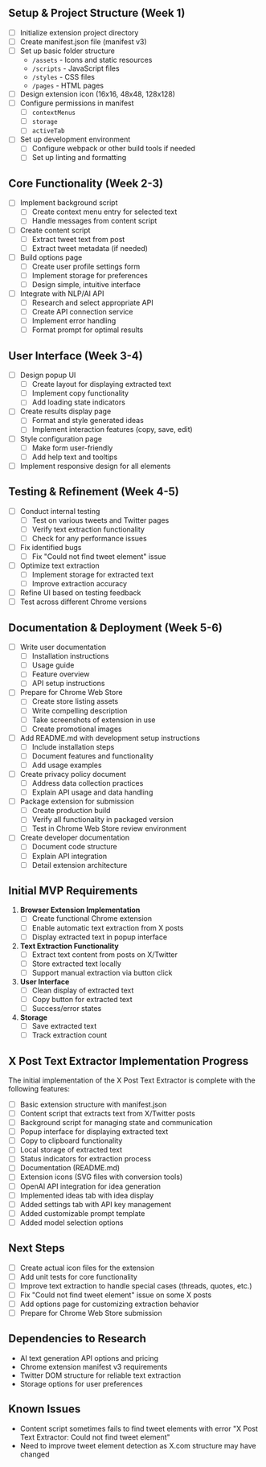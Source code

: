 ## Setup & Project Structure (Week 1)

- [ ] Initialize extension project directory
- [ ] Create manifest.json file (manifest v3)
- [ ] Set up basic folder structure
  - `/assets` - Icons and static resources
  - `/scripts` - JavaScript files
  - `/styles` - CSS files
  - `/pages` - HTML pages
- [ ] Design extension icon (16x16, 48x48, 128x128)
- [ ] Configure permissions in manifest
  - [ ] `contextMenus`
  - [ ] `storage`
  - [ ] `activeTab`
- [ ] Set up development environment
  - [ ] Configure webpack or other build tools if needed
  - [ ] Set up linting and formatting

## Core Functionality (Week 2-3)

- [ ] Implement background script
  - [ ] Create context menu entry for selected text
  - [ ] Handle messages from content script
- [ ] Create content script
  - [ ] Extract tweet text from post
  - [ ] Extract tweet metadata (if needed)
- [ ] Build options page
  - [ ] Create user profile settings form
  - [ ] Implement storage for preferences
  - [ ] Design simple, intuitive interface
- [ ] Integrate with NLP/AI API
  - [ ] Research and select appropriate API
  - [ ] Create API connection service
  - [ ] Implement error handling
  - [ ] Format prompt for optimal results

## User Interface (Week 3-4)

- [ ] Design popup UI
  - [ ] Create layout for displaying extracted text
  - [ ] Implement copy functionality
  - [ ] Add loading state indicators
- [ ] Create results display page
  - [ ] Format and style generated ideas
  - [ ] Implement interaction features (copy, save, edit)
- [ ] Style configuration page
  - [ ] Make form user-friendly
  - [ ] Add help text and tooltips
- [ ] Implement responsive design for all elements

## Testing & Refinement (Week 4-5)

- [ ] Conduct internal testing
  - [ ] Test on various tweets and Twitter pages
  - [ ] Verify text extraction functionality
  - [ ] Check for any performance issues
- [ ] Fix identified bugs
  - [ ] Fix "Could not find tweet element" issue
- [ ] Optimize text extraction
  - [ ] Implement storage for extracted text
  - [ ] Improve extraction accuracy
- [ ] Refine UI based on testing feedback
- [ ] Test across different Chrome versions

## Documentation & Deployment (Week 5-6)

- [ ] Write user documentation
  - [ ] Installation instructions
  - [ ] Usage guide
  - [ ] Feature overview
  - [ ] API setup instructions
- [ ] Prepare for Chrome Web Store
  - [ ] Create store listing assets
  - [ ] Write compelling description
  - [ ] Take screenshots of extension in use
  - [ ] Create promotional images
- [ ] Add README.md with development setup instructions
  - [ ] Include installation steps
  - [ ] Document features and functionality
  - [ ] Add usage examples
- [ ] Create privacy policy document
  - [ ] Address data collection practices
  - [ ] Explain API usage and data handling
- [ ] Package extension for submission
  - [ ] Create production build
  - [ ] Verify all functionality in packaged version
  - [ ] Test in Chrome Web Store review environment
- [ ] Create developer documentation
  - [ ] Document code structure
  - [ ] Explain API integration
  - [ ] Detail extension architecture

## Initial MVP Requirements

1. **Browser Extension Implementation**
   - [ ] Create functional Chrome extension
   - [ ] Enable automatic text extraction from X posts
   - [ ] Display extracted text in popup interface

2. **Text Extraction Functionality**
   - [ ] Extract text content from posts on X/Twitter
   - [ ] Store extracted text locally
   - [ ] Support manual extraction via button click

3. **User Interface**
   - [ ] Clean display of extracted text
   - [ ] Copy button for extracted text
   - [ ] Success/error states

4. **Storage**
   - [ ] Save extracted text
   - [ ] Track extraction count

## X Post Text Extractor Implementation Progress

The initial implementation of the X Post Text Extractor is complete with the following features:

- [ ] Basic extension structure with manifest.json
- [ ] Content script that extracts text from X/Twitter posts
- [ ] Background script for managing state and communication
- [ ] Popup interface for displaying extracted text
- [ ] Copy to clipboard functionality
- [ ] Local storage of extracted text
- [ ] Status indicators for extraction process
- [ ] Documentation (README.md)
- [ ] Extension icons (SVG files with conversion tools)
- [ ] OpenAI API integration for idea generation
- [ ] Implemented ideas tab with idea display
- [ ] Added settings tab with API key management
- [ ] Added customizable prompt template
- [ ] Added model selection options

## Next Steps

- [ ] Create actual icon files for the extension
- [ ] Add unit tests for core functionality
- [ ] Improve text extraction to handle special cases (threads, quotes, etc.)
- [ ] Fix "Could not find tweet element" issue on some X posts
- [ ] Add options page for customizing extraction behavior
- [ ] Prepare for Chrome Web Store submission

## Dependencies to Research

- AI text generation API options and pricing
- Chrome extension manifest v3 requirements
- Twitter DOM structure for reliable text extraction
- Storage options for user preferences

## Known Issues

- Content script sometimes fails to find tweet elements with error "X Post Text Extractor: Could not find tweet element"
- Need to improve tweet element detection as X.com structure may have changed